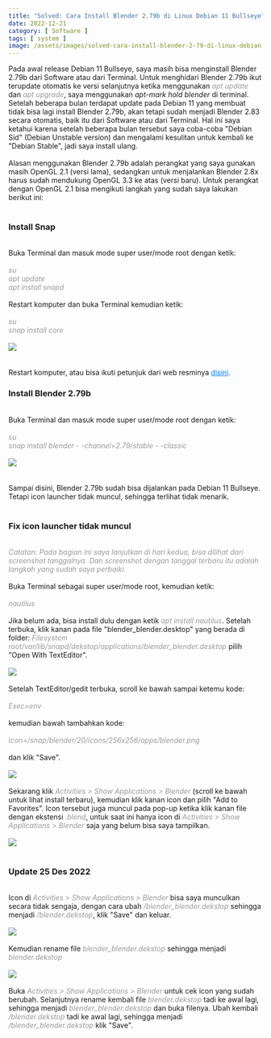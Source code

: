 ```yaml
---
title: "Solved: Cara Install Blender 2.79b di Linux Debian 11 Bullseye"
date: 2022-12-21
category: [ Software ]
tags: [ system ]
image: /assets/images/solved-cara-install-blender-2-79-di-linux-debian-11-bullseye.jpg
---
```

Pada awal release Debian 11 Bullseye, saya masih bisa menginstall Blender 2.79b dari Software atau dari Terminal. Untuk menghidari Blender 2.79b ikut terupdate otomatis ke versi selanjutnya ketika menggunakan <i style="color:#999;">apt update</i> dan <i style="color:#999;">apt upgrade</i>, saya menggunakan <i>apt-mark hold blender</i> di terminal. Setelah beberapa bulan terdapat update pada Debian 11 yang membuat tidak bisa lagi install Blender 2.79b, akan tetapi sudah menjadi Blender 2.83 secara otomatis, baik itu dari Software atau dari Terminal. Hal ini saya ketahui karena setelah beberapa bulan tersebut saya coba-coba "Debian Sid" (Debian Unstable version) dan mengalami kesulitan untuk kembali ke "Debian Stable", jadi saya install ulang.<br/>
<br/>
Alasan menggunakan Blender 2.79b adalah perangkat yang saya gunakan masih OpenGL 2.1 (versi lama), sedangkan untuk menjalankan Blender 2.8x harus sudah mendukung OpenGL 3.3 ke atas (versi baru). Untuk perangkat dengan OpenGL 2.1 bisa mengikuti langkah yang sudah saya lakukan berikut ini:<br/>
<br/>
<h3>Install Snap</h3>
<br/>
Buka Terminal dan masuk mode super user/mode root dengan ketik:<br/>
<br/>
<i style="color:#999;">su</i><br/>
<i style="color:#999;">apt update</i><br/>
<i style="color:#999;">apt install snapd</i><br/>
<br/>
Restart komputer dan buka Terminal kemudian ketik:<br/>
<br/>
<i style="color:#999;">su</i><br/>
<i style="color:#999;">snap install core</i><br/>
<br/>
<img class="img-post" src="{{site.baseurl}}/assets/images/install-snap-core.jpg"><br/>
<br/>
<br/>
Restart komputer, atau bisa ikuti petunjuk dari web resminya <a href="https://snapcraft.io/docs/installing-snap-on-debian" style="color:#007bff;">disini</a>.
<br/>
<h3>Install Blender 2.79b</h3>
<br/>
Buka Terminal dan masuk mode super user/mode root dengan ketik:<br/>
<br/>
<i style="color:#999;">su</i><br/>
<i style="color:#999;">snap install blender - -channel=2.79/stable - -classic</i><br/>
<br/>
<img class="img-post" src="{{site.baseurl}}/assets/images/snap-install-blender-2-79.jpg"><br/>
<br/>
<br/>
Sampai disini, Blender 2.79b sudah bisa dijalankan pada Debian 11 Bullseye. Tetapi icon launcher tidak muncul, sehingga terlihat tidak menarik.<br/>
<br/>
<h3>Fix icon launcher tidak muncul</h3>
<br/>
<i style="color:#999;">Catatan: Pada bagian ini saya lanjutkan di hari kedua, bisa dilihat dari screenshot tanggalnya. Dan screenshot dengan tanggal terbaru itu adalah langkah yang sudah saya perbaiki.</i><br/>
<br/>
Buka Terminal sebagai super user/mode root, kemudian ketik:<br/>
<br/>
<i style="color:#999;">nautilus</i><br/>
<br/>
Jika belum ada, bisa install dulu dengan ketik <i style="color:#999;">apt install nautilus</i>. Setelah terbuka, klik kanan pada file "blender_blender.desktop" yang berada di folder: <i style="color:#999;">Filesystem root/var/lib/snapd/dekstop/applications/blender_blender.desktop</i> pilih "Open With TextEditor".<br/>
<br/>
<img class="img-post" src="{{site.baseurl}}/assets/images/nautilus-root-folder.jpg"><br/>
<br/>
Setelah TextEditor/gedit terbuka, scroll ke bawah sampai ketemu kode:<br/>
<br/>
<i style="color:#999;">Exec=env</i><br/>
<br/>
kemudian bawah tambahkan kode:<br/>
<br/>
<i style="color:#999;">Icon=/snap/blender/20/icons/256x256/apps/blender.png</i><br/>
<br/>
dan klik "Save".<br/>
<br/>
<img class="img-post" src="{{site.baseurl}}/assets/images/snap-icon-blender-gedit.jpg"><br/>
<br/>
Sekarang klik <i style="color:#999;">Activities > Show Applications > Blender</i> (scroll ke bawah untuk lihat install terbaru), kemudian klik kanan icon dan pilih "Add to Favorites". Icon tersebut juga muncul pada pop-up ketika klik kanan file dengan ekstensi <i style="color:#999;">.blend</i>, untuk saat ini hanya icon di <i style="color:#999;">Activities > Show Applications > Blender</i> saja yang belum bisa saya tampilkan.<br/>
<br/>
<img class="img-post" src="{{site.baseurl}}/assets/images/add-blender-icon-to-favorites.jpg"><br/>
<br/>
<h3>Update 25 Des 2022</h3>
<br/>
Icon di <i style="color:#999;">Activities > Show Applications > Blender</i> bisa saya munculkan secara tidak sengaja, dengan cara ubah <i style="color:#999;">/blender_blender.dekstop</i> sehingga menjadi <i style="color:#999;">/blender.dekstop</i>, klik "Save" dan keluar.<br/>
<br/>
<img class="img-post" src="{{site.baseurl}}/assets/images/remove-blender-underscore.jpg"><br/>
<br/>
Kemudian rename file <i style="color:#999;">blender_blender.dekstop</i> sehingga menjadi <i style="color:#999;">blender.dekstop</i><br/>
<br/>
<img class="img-post" src="{{site.baseurl}}/assets/images/rename-blender-desktop.jpg"><br/>
<br/>
Buka <i style="color:#999;">Activities > Show Applications > Blender</i> untuk cek icon yang sudah berubah. Selanjutnya rename kembali file <i style="color:#999;">blender.dekstop</i> tadi ke awal lagi, sehingga menjadi <i style="color:#999;">blender_blender.dekstop</i> dan buka filenya. Ubah kembali <i style="color:#999;">/blender.dekstop</i> tadi ke awal lagi, sehingga menjadi <i style="color:#999;">/blender_blender.dekstop</i> klik "Save".<br/>
